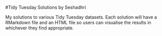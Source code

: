 #Tidy Tuesday Solutions by Seshadhri

My solutions to various Tidy Tuesday datasets.
Each solution will have a RMarkdown file and an HTML file so users can visualise the results in whichever they find appropriate.
